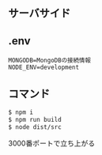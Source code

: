 ## サーバサイド

## .env

```text
MONGODB=MongoDBの接続情報
NODE_ENV=development
```

## コマンド

```bash
$ npm i
$ npm run build
$ node dist/src
```

3000番ポートで立ち上がる
